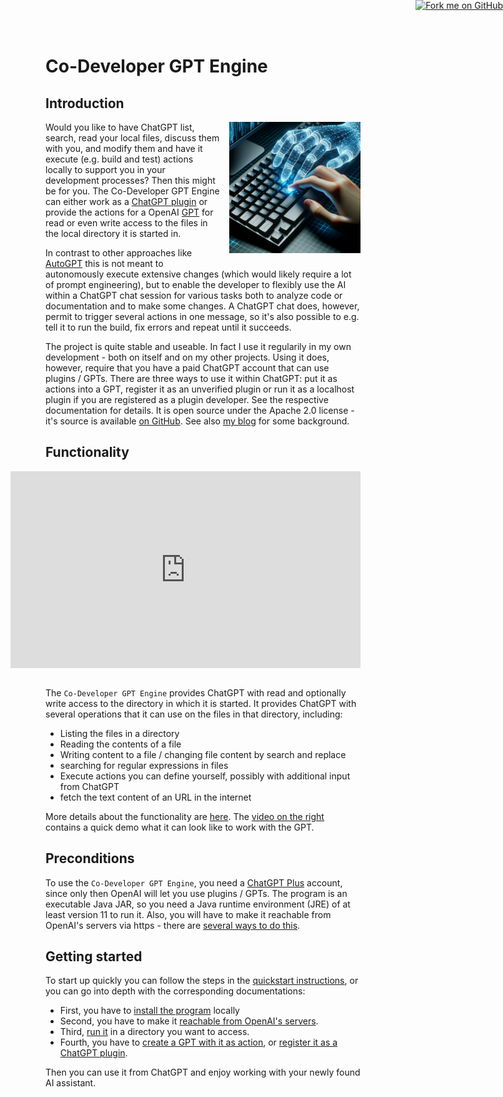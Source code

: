 <!-- https://github.blog/2008-12-19-github-ribbons/ -->
<a href="https://github.com/stoerr/CoDeveloperGPTengine" style=" position: absolute; top: 0px; right: 0px; ">
  <img decoding="async" width="149" height="149" src="https://github.blog/wp-content/uploads/2008/12/forkme_right_gray_6d6d6d.png?resize=149%2C149" class="attachment-full size-full" alt="Fork me on GitHub" loading="lazy" data-recalc-dims="1"></img>
</a>

# Co-Developer GPT Engine

## Introduction

<div style="float: right; margin-left: 1em; margin-bottom: 1em;">
    <img src="images/dalle/joinedkeyboard1.png" alt="Joined Keyboard Image" style="width: 15em; height: auto;" />
</div>

Would you like to have ChatGPT list, search, read your local files, discuss them with you, and modify them
and have it execute (e.g. build and test)
actions locally to support you in your development processes? Then this might be for you. The Co-Developer GPT
Engine can either work as a [ChatGPT plugin](https://openai.com/blog/chatgpt-plugins) or provide the actions for a
OpenAI
[GPT](https://openai.com/blog/introducing-gpts) for read or even write access to the files in the local directory it is
started in.

In contrast to other approaches like [AutoGPT](https://github.com/Significant-Gravitas/AutoGPT) this is not meant to
autonomously execute extensive changes (which would likely require a lot of prompt engineering), but to enable the
developer to flexibly use the AI within a ChatGPT chat session for various tasks both to analyze code or documentation
and to make some changes. A ChatGPT chat does, however, permit to trigger several actions in one message, so it's 
also possible to e.g. tell it to run the build, fix errors and repeat until it succeeds.

The project is quite stable and useable. In fact I use it regularily in my own development - both on itself and on
my other projects. Using it does, however, require that you have a paid ChatGPT account that can use plugins / GPTs.
There are three ways to use it within ChatGPT: put it as actions into a GPT, register it as an unverified plugin or run
it as a localhost plugin if you are registered as a plugin developer.
See the respective documentation for details. It is open source under the Apache 2.0 license - it's source is
available [on GitHub](https://github.com/stoerr/CoDeveloperGPTengine). See
also [my blog](https://www.stoerr.net/blog/codeveloper) for some background.

## Functionality

<div style="float: right; margin-left: 2em; margin-bottom: 2em;">
<iframe src="https://www.youtube.com/embed/ubBhv2PUSEs?si=Vk-QKH6rIq8oktPP" title="YouTube video player" 
frameborder="0" width="560" height="315"
allow="accelerometer; autoplay; clipboard-write; encrypted-media; gyroscope; picture-in-picture; web-share"
allowfullscreen="allowfullscreen"></iframe>
</div>

The `Co-Developer GPT Engine` provides ChatGPT with read and optionally write access to the directory in which it
is started. It provides ChatGPT with several operations that it can use on the files in that directory, including:

- Listing the files in a directory
- Reading the contents of a file
- Writing content to a file / changing file content by search and replace
- searching for regular expressions in files
- Execute actions you can define yourself, possibly with additional input from ChatGPT
- fetch the text content of an URL in the internet

More details about the functionality are [here](functionality.md).
The [video on the right](https://youtu.be/ubBhv2PUSEs)
contains a quick demo what it can look like to work with the GPT.

## Preconditions

To use the `Co-Developer GPT Engine`, you need a [ChatGPT Plus](https://openai.com/blog/chatgpt-plus) account,
since only then OpenAI will let you use plugins / GPTs.
The program is an executable Java JAR, so you need a Java runtime environment (JRE) of at least version 11 to run it.
Also, you will have to make it reachable from OpenAI's servers via https -
there are [several ways to do this](https.md).

## Getting started

To start up quickly you can follow the steps in the [quickstart instructions](quickstart.md), or you can go into
depth with the corresponding documentations:

- First, you have to [install the program](install.md) locally
- Second, you have to make it [reachable from OpenAI's servers](https.md).
- Third, [run it](commandline.md) in a directory you want to access.
- Fourth, you have to [create a GPT with it as action](gpt.md), or [register it as a ChatGPT plugin](plugin.md).

Then you can use it from ChatGPT and enjoy working with your newly found AI assistant.

